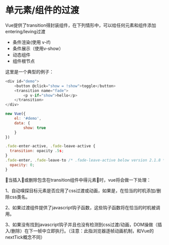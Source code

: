 # 单元素/组件的过渡

Vue提供了transition得封装组件，在下列情形中，可以给任何元素和组件添加entering/leving过渡

- 条件渲染(使用 v-if)
- 条件展示（使用v-show）
- 动态组件
- 组件根节点

这里是一个典型的例子：

```javascript
<div id="demo">
    <button @click="show = !show">toggle</button>
    <transition name="fade">
        <p v-if="show">hello</p>
    </transition>
</div>

new Vue({
    el: '#demo',
    data: {
        show: true
    }
})

.fade-enter-active, .fade-leave-active {
  transition: opacity .5s;
}
.fade-enter, .fade-leave-to /* .fade-leave-active below version 2.1.8 */ {
  opacity: 0;
}
```

当插入或删除包含在transition组件中得元素时，vue将会做一下处理：

1、自动嗅探目标元素是否应用了css过渡或动画，如果是，在恰当的时机添加/删除css类名。

2、如果过渡组件提供了javascript钩子函数，这些钩子函数将在恰当的时机被调用。

3、如果没有找到javascript钩子并且也没有检测到css过渡/动画，DOM操做（插入/删除）在下一帧中立即执行。（注意：此指浏览器逐帧动画机制，和Vue的nextTick概念不同）
